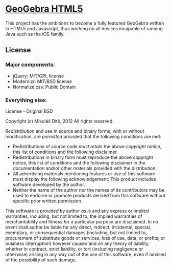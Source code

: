# [GeoGebra HTML5](http://geo.dite.cz/index.html)

This project has the ambitions to become a fully featured GeoGebra written in HTML5 and Javascript, thus working on all devices incapable of running Java such as the iOS family.

## License

### Major components:

* jQuery: MIT/GPL license
* Modernizr: MIT/BSD license
* Normalize.css: Public Domain

### Everything else:
License - Original BSD

Copyright (c) Mikuláš Dítě, 2012
All rights reserved.

*Redistribution* and use in source and binary forms, with or without
modification, are *permitted* provided that the following conditions are met:
- Redistributions of source code *must retain* the above *copyright* notice, this list of conditions and the following disclaimer.
- Redistributions in binary form must reproduce the above copyright notice, this list of conditions and the following disclaimer in the documentation and/or other materials provided with the distribution.
- All advertising materials mentioning features or use of this software must display the following acknowledgement: This product includes software developed by the author.
- Neither the name of the author nor the names of its contributors may be used to endorse or promote products derived from this software without specific prior written permission.

This software is *provided* by author *_as_* *_is_* and any express or implied warranties, including, but not limited to, the implied warranties of merchantability and fitness for a particular purpose are disclaimed. In no event shall author be liable for any direct, indirect, incidental, special, exemplary, or consequential damages (including, but not limited to, procurement of substitute goods or services; loss of use, data, or profits; or business interruption) however caused and on any theory of liability, whether in contract, strict liability, or tort (including negligence or otherwise) arising in any way out of the use of this software, even if advised of the possibility of such damage.
